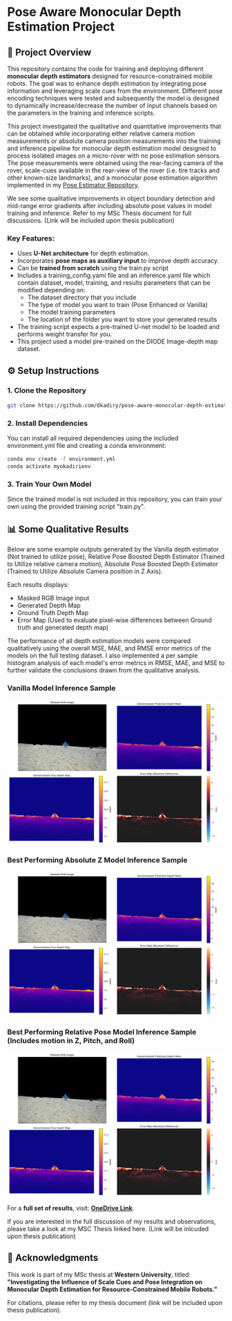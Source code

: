 # Pose Aware Monocular Depth Estimation Project

## 📌 Project Overview
This repository contains the code for training and deploying different **monocular depth estimators** designed for resource-constrained mobile robots. The goal was to enhance depth estimation by integrating pose information and leveraging scale cues from the environment. Different pose encoding techniques were tested and subsequently the model is designed to dynamically increase/decrease the number of input channels based on the parameters in the training and inference scripts.

This project investigated the qualitative and quantitative improvements that can be obtained while incorporating either relative camera motion measurements or absolute camera position measurements into the training and inference pipeline for monocular depth estimation model designed to process isolated images on a micro-rover with no pose estimation sensors. The pose measurements were obtained using the rear-facing camera of the rover, scale-cues available in the rear-view of the rover (i.e. tire tracks and other known-size landmarks), and a monocular pose estimation algorithm implemented in my [Pose Estimator Repository](https://github.com/dkadiry/final-pose-estimator).

We see some qualitative improvements in object boundary detection and mid-range error gradients after including absolute pose values in model training and inference. Refer to my MSc Thesis document for full discussions. (Link will be included upon thesis publication)

### **Key Features:**
- Uses **U-Net architecture** for depth estimation.
- Incorporates **pose maps as auxiliary input** to improve depth accuracy.
- Can be **trained from scratch** using the train.py script
- Includes a training_config.yaml file and an inference.yaml file which contain dataset, model, training, and results parameters that can be modified depending on:
    - The dataset directory that you include
    - The type of model you want to train (Pose Enhanced or Vanilla)
    - The model training parameters
    - The location of the folder you want to store your generated results   
- The training script expects a pre-trained U-net model to be loaded and performs weight transfer for you.
- This project used a model pre-trained on the DIODE Image-depth map dataset.

## ⚙️ Setup Instructions
### **1. Clone the Repository**
```bash
git clone https://github.com/dkadiry/pose-aware-monocular-depth-estimator.git
```
### **2. Install Dependencies**
You can install all required dependencies using the included environment.yml file and creating a conda environment:

```bash
conda env create -f environment.yml
conda activate myokadirienv
```

### **3. Train Your Own Model**
Since the trained model is not included in this repository, you can train your own using the provided training script "train.py".


## 📊 Some Qualitative Results
Below are some example outputs generated by the Vanilla depth estimator (Not trained to utilize pose), Relative Pose Boosted Depth Estimator (Trained to Utilize relative camera motion), Absolute Pose Boosted Depth Estimator (Trained to Utilize Absolute Camera position in Z Axis). 

Each results displays:
- Masked RGB Image input
- Generated Depth Map
- Ground Truth Depth Map
- Error Map (Used to evaluate pixel-wise differences between Ground truth and generated depth map)

The performance of all depth estimation models were compared qualitatively using the overall MSE, MAE, and RMSE error metrics of the models on the full testing dataset. I also implemented a per sample histogram analysis of each model's error metrics in RMSE, MAE, and MSE to further validate the conclusions drawn from the qualitative analysis.

### Vanilla Model Inference Sample
![Vanilla Model](display_results/vanilla_v3/batch7_sample6.png)

### Best Performing Absolute Z Model Inference Sample
![Best Performing Absolute Z Model](display_results/abs_z_v3/batch7_sample6.png)

### Best Performing Relative Pose Model Inference Sample (Includes motion in Z, Pitch, and Roll)
![Best Performing Relative Pose Model](display_results/rel_z_nsmpr/batch7_sample6.png)

For a **full set of results**, visit: **[OneDrive Link](https://1drv.ms/f/s!AtGE4PPlBPZmifZNIX6diSPdNaXK1A?e=f0Dpof)**.

If you are interested in the full discussion of my results and observations, please take a look at my MSC Thesis linked here. (Link will be inlcuded upon thesis publication)


## 📖 Acknowledgments
This work is part of my MSc thesis at **Western University**, titled:
**"Investigating the Influence of Scale Cues and Pose Integration on Monocular Depth Estimation for Resource-Constrained Mobile Robots."**

For citations, please refer to my thesis document (link will be included upon thesis publication).


